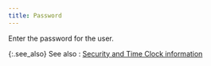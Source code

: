 ```yaml
---
title: Password
---
```



Enter the password for the user.


{:.see_also}
See also
: [Security  and Time Clock information](JavaScript:RelatedTopics1.Click())
